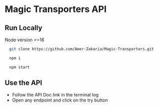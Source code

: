 # Magic Transporters API

## Run Locally

Node version >=16

```bash
  git clone https://github.com/Amer-Zakaria/Magic-Transporters.git
```

```bash
  npm i
```

```bash
  npm start
```

## Use the API

- Follow the API Doc link in the terminal log
- Open any endpoint and click on the try button
